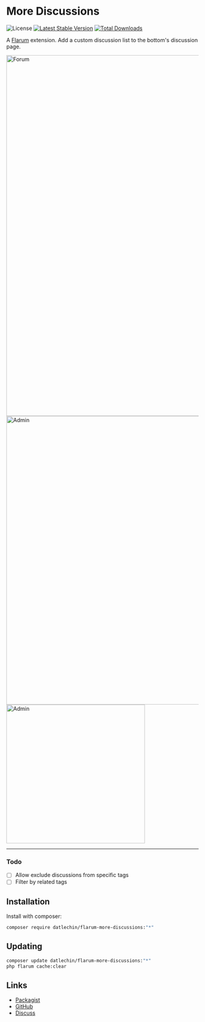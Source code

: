 # More Discussions

![License](https://img.shields.io/badge/license-MIT-blue.svg) [![Latest Stable Version](https://img.shields.io/packagist/v/datlechin/flarum-more-discussions.svg)](https://packagist.org/packages/datlechin/flarum-more-discussions) [![Total Downloads](https://img.shields.io/packagist/dt/datlechin/flarum-more-discussions.svg)](https://packagist.org/packages/datlechin/flarum-more-discussions)

A [Flarum](http://flarum.org) extension. Add a custom discussion list to the bottom's discussion page.

<img width="944" alt="Forum" src="https://user-images.githubusercontent.com/56961917/177780307-c3fa40ec-e85f-44f0-80e7-a7cd478c0850.png">
<img width="755" alt="Admin" src="https://user-images.githubusercontent.com/56961917/177780319-143647f6-12a4-4705-919b-413f188722e2.png">
<img width="363" alt="Admin" src="https://user-images.githubusercontent.com/56961917/177780554-c99ce6d2-42da-4e60-b1d3-bc2721b53436.png">

___

### Todo
- [ ] Allow exclude discussions from specific tags
- [ ] Filter by related tags 

## Installation

Install with composer:

```sh
composer require datlechin/flarum-more-discussions:"*"
```

## Updating

```sh
composer update datlechin/flarum-more-discussions:"*"
php flarum cache:clear
```

## Links

- [Packagist](https://packagist.org/packages/datlechin/flarum-more-discussions)
- [GitHub](https://github.com/datlechin/flarum-more-discussions)
- [Discuss](https://discuss.flarum.org/d/31167)
